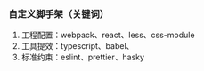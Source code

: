 ### 自定义脚手架（关键词）
1. 工程配置：webpack、react、less、css-module
2. 工具提效：typescript、babel、
3. 标准约束：eslint、prettier、hasky

